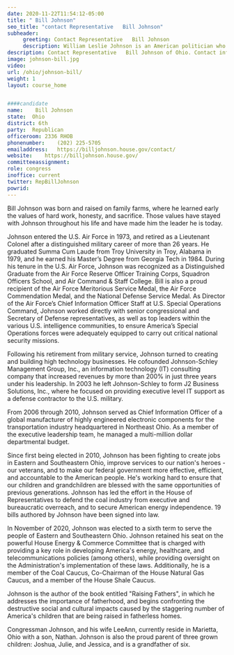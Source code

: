 ```yaml
---
date: 2020-11-22T11:54:12-05:00
title: " Bill Johnson"
seo_title: "contact Representative   Bill Johnson"
subheader:
     greeting: Contact Representative   Bill Johnson 
     description: William Leslie Johnson is an American politician who has been the U.S. Representative for Ohio's 6th congressional district since 2011. He is a member of the Republican Party.
description: Contact Representative   Bill Johnson of Ohio. Contact information for  Bill Johnson includes email address, phone number, and mailing address.
image: johnson-bill.jpg
video: 
url: /ohio/johnson-bill/
weight: 1
layout: course_home


####candidate
name:	 Bill Johnson
state:	Ohio
district: 6th
party:	Republican
officeroom:	2336 RHOB
phonenumber:	(202) 225-5705
emailaddress:	https://billjohnson.house.gov/contact/
website:	https://billjohnson.house.gov/
committeeassignment: 
role: congress
inoffice: current
twitter: RepBillJohnson
powrid: 
---
```


Bill Johnson was born and raised on family farms, where he learned early the values of hard work, honesty, and sacrifice. Those values have stayed with Johnson throughout his life and have made him the leader he is today.

Johnson entered the U.S. Air Force in 1973, and retired as a Lieutenant Colonel after a distinguished military career of more than 26 years. He graduated Summa Cum Laude from Troy University in Troy, Alabama in 1979, and he earned his Master’s Degree from Georgia Tech in 1984. During his tenure in the U.S. Air Force, Johnson was recognized as a Distinguished Graduate from the Air Force Reserve Officer Training Corps, Squadron Officers School, and Air Command & Staff College. Bill is also a proud recipient of the Air Force Meritorious Service Medal, the Air Force Commendation Medal, and the National Defense Service Medal. As Director of the Air Force’s Chief Information Officer Staff at U.S. Special Operations Command, Johnson worked directly with senior congressional and Secretary of Defense representatives, as well as top leaders within the various U.S. intelligence communities, to ensure America’s Special Operations forces were adequately equipped to carry out critical national security missions.

Following his retirement from military service, Johnson turned to creating and building high technology businesses. He cofounded Johnson-Schley Management Group, Inc., an information technology (IT) consulting company that increased revenues by more than 200% in just three years under his leadership. In 2003 he left Johnson-Schley to form J2 Business Solutions, Inc., where he focused on providing executive level IT support as a defense contractor to the U.S. military.

From 2006 through 2010, Johnson served as Chief Information Officer of a global manufacturer of highly engineered electronic components for the transportation industry headquartered in Northeast Ohio. As a member of the executive leadership team, he managed a multi-million dollar departmental budget.

Since first being elected in 2010, Johnson has been fighting to create jobs in Eastern and Southeastern Ohio, improve services to our nation's heroes - our veterans, and to make our federal government more effective, efficient, and accountable to the American people. He's working hard to ensure that our children and grandchildren are blessed with the same opportunities of previous generations. Johnson has led the effort in the House of Representatives to defend the coal industry from executive and bureaucratic overreach, and to secure American energy independence. 19 bills authored by Johnson have been signed into law.

In November of 2020, Johnson was elected to a sixth term to serve the people of Eastern and Southeastern Ohio. Johnson retained his seat on the powerful House Energy & Commerce Committee that is charged with providing a key role in developing America's energy, healthcare, and telecommunications policies (among others), while providing oversight on the Administration's implementation of these laws. Additionally, he is a member of the Coal Caucus, Co-Chairman of the House Natural Gas Caucus, and a member of the House Shale Caucus. 

Johnson is the author of the book entitled "Raising Fathers", in which he addresses the importance of fatherhood, and begins confronting the destructive social and cultural impacts caused by the staggering number of America's children that are being raised in fatherless homes.

Congressman Johnson, and his wife LeeAnn, currently reside in Marietta, Ohio with a son, Nathan. Johnson is also the proud parent of three grown children: Joshua, Julie, and Jessica, and is a grandfather of six.


